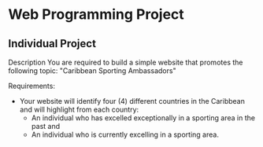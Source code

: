 # Web Programming Project

## Individual Project
Description
You are required to build a simple website that promotes the following topic: "Caribbean Sporting Ambassadors"

Requirements:
* Your website will identify four (4) different countries in the Caribbean and will highlight from each country:
  * An individual who has excelled exceptionally in a sporting area in the past and
  * An individual who is currently excelling in a sporting area. 
